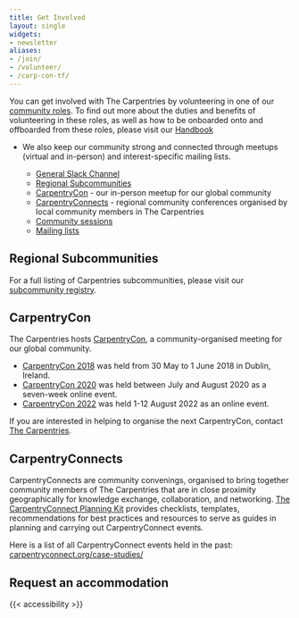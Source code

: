 ```yaml
---
title: Get Involved
layout: single
widgets:
- newsletter
aliases:
- /join/
- /volunteer/
- /carp-con-tf/
---
```


You can get involved with The Carpentries by volunteering in one of our [community roles](/community/). To find out more about the duties and benefits of volunteering in these roles, as well as how to be onboarded onto and offboarded from these roles, please visit our [Handbook](https://docs.carpentries.org)

* We also keep our community strong and connected through meetups (virtual and in-person) and interest-specific mailing lists.
	
	* [General Slack Channel](https://carpentries.slack.com/archives/C03LE48AY)
	* [Regional Subcommunities](/community/get-connected/#subcommunity-registry)
	* [CarpentryCon](#carpentrycon) - our in-person meetup for our global community
	* [CarpentryConnects](#carpentryconnects) - regional community conferences organised by local community members in The Carpentries
	* [Community sessions](/community/events/)
	* [Mailing lists](https://carpentries.topicbox.com/latest)

## Regional Subcommunities

For a full listing of Carpentries subcommunities, please visit our [subcommunity registry](/community/get-connected/#subcommunities).

## CarpentryCon

The Carpentries hosts [CarpentryCon](http://www.carpentrycon.org/), a community-organised meeting for our global community.
* [CarpentryCon 2018](https://2018.carpentrycon.org/) was held from 30 May to 1 June 2018 in Dublin, Ireland.
* [CarpentryCon 2020](https://2020.carpentrycon.org) was held between July and August 2020 as a seven-week online event.
* [CarpentryCon 2022](https://2022.carpentrycon.org/) was held 1-12 August 2022 as an online event.

If you are interested in helping to organise the next CarpentryCon, contact [The Carpentries](#).

## CarpentryConnects

CarpentryConnects are community convenings, organised to bring together community members of The Carpentries that are in close proximity geographically for knowledge exchange, collaboration, and networking. [The CarpentryConnect Planning Kit](https://carpentryconnect.org) provides checklists, templates, recommendations for best practices and resources to serve as guides in planning and carrying out CarpentryConnect events.

Here is a list of all CarpentryConnect events held in the past: [carpentryconnect.org/case-studies/](https://carpentryconnect.org/case-studies/)

## Request an accommodation 

{{< accessibility >}}
